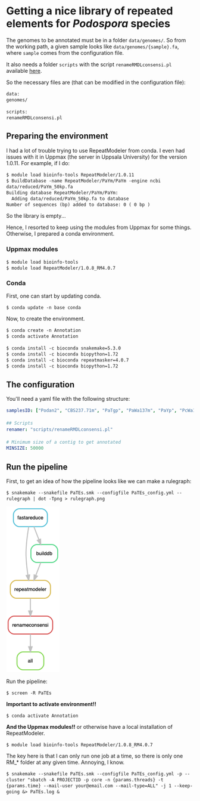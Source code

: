# Getting a nice library of repeated elements for *Podospora* species

The genomes to be annotated must be in a folder `data/genomes/`. So from the working path, a given sample looks like `data/genomes/{sample}.fa`, where `sample` comes from the configuration file.

It also needs a folder `scripts` with the script `renameRMDLconsensi.pl` available [here](https://github.com/genomicrocosm/physaliaTEcourse/blob/master/Practical2_Computational_annotation/renameRMDLconsensi.pl).

So the necessary files are (that can be modified in the configuration file):

    data:
    genomes/

    scripts:
    renameRMDLconsensi.pl

## Preparing the environment
I had a lot of trouble trying to use RepeatModeler from conda. I even had issues with it in Uppmax (the server in Uppsala University) for the version 1.0.11. For example, if I do:

    $ module load bioinfo-tools RepeatModeler/1.0.11
    $ BuildDatabase -name RepeatModeler/PaYm/PaYm -engine ncbi data/reduced/PaYm_50kp.fa
    Building database RepeatModeler/PaYm/PaYm:
      Adding data/reduced/PaYm_50kp.fa to database
    Number of sequences (bp) added to database: 0 ( 0 bp )

So the library is empty...

Hence, I resorted to keep using the modules from Uppmax for some things. Otherwise, I prepared a conda environment.

### Uppmax modules

    $ module load bioinfo-tools
    $ module load RepeatModeler/1.0.8_RM4.0.7

### Conda

First, one can start by updating conda.

    $ conda update -n base conda

Now, to create the environment.

    $ conda create -n Annotation
    $ conda activate Annotation

    $ conda install -c bioconda snakemake=5.3.0
    $ conda install -c bioconda biopython=1.72
    $ conda install -c bioconda repeatmasker=4.0.7
    $ conda install -c bioconda biopython=1.72

## The configuration

You'll need a yaml file with the following structure:

```yaml
samplesID: ["Podan2", "CBS237.71m", "PaTgp", "PaWa137m", "PaYp", "PcWa139m", "PaWa100p", "PaWa21m", "PaWa28m", "PaWa46p", "PaWa53m", "PaWa58m", "PaWa63p", "PaWa87p"]

## Scripts
renamer: "scripts/renameRMDLconsensi.pl"

# Minimum size of a contig to get annotated
MINSIZE: 50000 

```

## Run the pipeline

First, to get an idea of how the pipeline looks like we can make a rulegraph:

    $ snakemake --snakefile PaTEs.smk --configfile PaTEs_config.yml --rulegraph | dot -Tpng > rulegraph.png

![rulegraph](rulegraph.png "rulegraph of PaTEs.smk")

Run the pipeline:

    $ screen -R PaTEs
   
**Important to activate environment!!**

    $ conda activate Annotation

**And the Uppmax modules!!** or otherwise have a local installation of RepeatModeler.

    $ module load bioinfo-tools RepeatModeler/1.0.8_RM4.0.7

The key here is that I can only run one job at a time, so there is only one RM_* folder at any given time. Annoying, I know.

    $ snakemake --snakefile PaTEs.smk --configfile PaTEs_config.yml -p --cluster "sbatch -A PROJECTID -p core -n {params.threads} -t {params.time} --mail-user your@email.com --mail-type=ALL" -j 1 --keep-going &> PaTEs.log &

